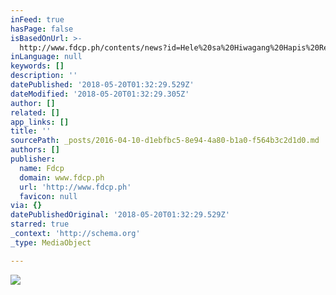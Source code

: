 ```yaml
---
inFeed: true
hasPage: false
isBasedOnUrl: >-
  http://www.fdcp.ph/contents/news?id=Hele%20sa%20Hiwagang%20Hapis%20Returns%20to%20the%20Cinematheques%20this%20April
inLanguage: null
keywords: []
description: ''
datePublished: '2018-05-20T01:32:29.529Z'
dateModified: '2018-05-20T01:32:29.305Z'
author: []
related: []
app_links: []
title: ''
sourcePath: _posts/2016-04-10-d1ebfbc5-8e94-4a80-b1a0-f564b3c2d1d0.md
authors: []
publisher:
  name: Fdcp
  domain: www.fdcp.ph
  url: 'http://www.fdcp.ph'
  favicon: null
via: {}
datePublishedOriginal: '2018-05-20T01:32:29.529Z'
starred: true
_context: 'http://schema.org'
_type: MediaObject

---
```

![](https://s3-us-west-2.amazonaws.com/the-grid-img/p/29b399ff6669a859931c46765a78c862a8f06875.jpg)